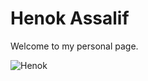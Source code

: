 # Henok Assalif

Welcome to my personal page.

<img src="![Henok](Assalif.PhotoMe-1.jpg)" alt="Henok" width="300" height="400">
